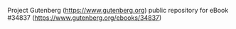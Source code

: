 Project Gutenberg (https://www.gutenberg.org) public repository for eBook #34837 (https://www.gutenberg.org/ebooks/34837)
